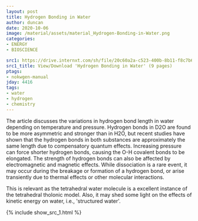 ```yaml
---
layout: post
title: Hydrogen Bonding in Water
author: duncan
date: 2020-10-06
image: /material/assets/material_Hydrogen-Bonding-in-Water.png
categories:
- ENERGY
- BIOSCIENCE

src1: https://drive.internxt.com/sh/file/20c60a2a-c523-400b-8b11-f8c7b6c15613/25d7047b5a59ac08afd864d839a9cbc380645b84ea8af556b00760e5c0b44e4d
src1_title: View/Download 'Hydrogen Bonding in Water' (9 pages)
ptags:
- nokwgen-manual
jday: 4416
tags:
- water
- hydrogen
- chemistry
---
```


The article discusses the variations in hydrogen bond length in water depending on temperature and pressure. Hydrogen bonds in D2O are found to be more asymmetric and stronger than in H2O, but recent studies have shown that the hydrogen bonds in both substances are approximately the same length due to compensatory quantum effects. Increasing pressure can force shorter hydrogen bonds, causing the O-H covalent bonds to be elongated. The strength of hydrogen bonds can also be affected by electromagnetic and magnetic effects. While dissociation is a rare event, it may occur during the breakage or formation of a hydrogen bond, or arise transiently due to thermal effects or other molecular interactions.

This is relevant as the tetrahedral water molecule is a excellent instance of the tetrahedral tholonic model.  Also, it may shed some light on the effects of kinetic energy on water, i.e., 'structured water'.



<!--more-->

{% include show_src_1.html %}


